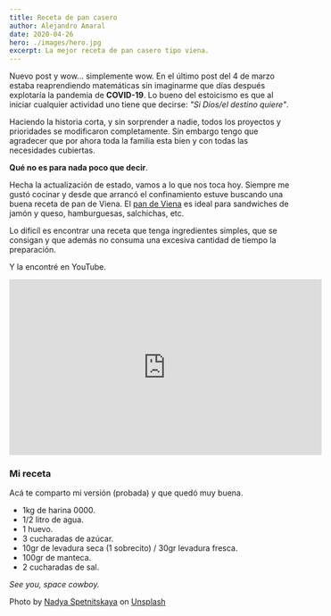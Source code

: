 ```yaml
---
title: Receta de pan casero
author: Alejandro Amaral
date: 2020-04-26
hero: ./images/hero.jpg
excerpt: La mejor receta de pan casero tipo viena.
---
```


Nuevo post y wow... simplemente wow. En el último post del 4 de marzo estaba reaprendiendo
matemáticas sin imaginarme que días después explotaría la pandemia de **COVID-19**. Lo bueno del
estoicismo es que al iniciar cualquier actividad uno tiene que decirse: _"Si
Díos/el destino quiere"_.

Haciendo la historia corta, y sin sorprender a nadie, todos los proyectos y
prioridades se modificaron completamente. Sin embargo tengo que agradecer que
por ahora toda la familia esta bien y con todas las necesidades cubiertas.

**Qué no es para nada poco que decir**.

Hecha la actualización de estado, vamos a lo que nos toca hoy. Siempre me gustó
cocinar y desde que arrancó el confinamiento estuve buscando una buena receta
de pan de Viena. El [pan de Viena](https://es.wikipedia.org/wiki/Pan_de_Viena) 
es ideal para sandwiches de jamón y queso, hamburguesas, salchichas, etc.

Lo dificíl es encontrar una receta que tenga ingredientes simples, que se
consigan y que además no consuma una excesiva cantidad de tiempo la preparación.

Y la encontré en YouTube.


<iframe width="560" height="315" src="https://www.youtube.com/embed/dKAwHqxkKbY" frameborder="0" allow="accelerometer; autoplay; encrypted-media; gyroscope; picture-in-picture" allowfullscreen></iframe>


### Mi receta

Acá te comparto mi versión (probada) y que quedó muy buena.

- 1kg de harina 0000.
- 1/2 litro de agua.
- 1 huevo.
- 3 cucharadas de azúcar.
- 10gr de levadura seca (1 sobrecito) / 30gr levadura fresca.
- 100gr de manteca.
- 2 cucharadas de sal.


_See you, space cowboy._

Photo by [Nadya Spetnitskaya](https://unsplash.com/@kiboka?utm_source=unsplash&utm_medium=referral&utm_content=creditCopyText) on [Unsplash](https://unsplash.com/s/photos/bread?utm_source=unsplash&utm_medium=referral&utm_content=creditCopyText)



